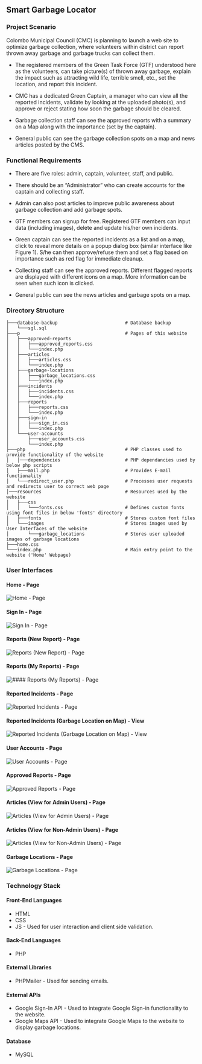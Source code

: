 ## Smart Garbage Locator

### Project Scenario

Colombo Municipal Council (CMC) is planning to launch a web site to optimize
garbage collection, where volunteers within district can report thrown away garbage
and garbage trucks can collect them.

* The registered members of the Green Task Force (GTF) understood here as the
volunteers, can take picture(s) of thrown away garbage, explain the impact such
as attracting wild life, terrible smell, etc., set the location, and report this incident.

* CMC has a dedicated Green Captain, a manager who can view all the reported
incidents, validate by looking at the uploaded photo(s), and approve or reject stating
how soon the garbage should be cleared.

* Garbage collection staff can see the approved reports with a summary on a Map
along with the importance (set by the captain).

* General public can see the garbage collection spots on a map and news articles
posted by the CMS.

### Functional Requirements

* There are five roles: admin, captain, volunteer, staff, and public.

* There should be an “Administrator” who can create accounts for the captain
and collecting staff.

* Admin can also post articles to improve public awareness about garbage
collection and add garbage spots.

* GTF members can signup for free. Registered GTF members can input data
(including images), delete and update his/her own incidents.

* Green captain can see the reported incidents as a list and on a map, click to
reveal more details on a popup dialog box (similar interface like Figure 1).
S/he can then approve/refuse them and set a flag based on importance such
as red flag for immediate cleanup.

* Collecting staff can see the approved reports. Different flagged reports are
displayed with different icons on a map. More information can be seen when
such icon is clicked.

* General public can see the news articles and garbage spots on a map.

### Directory Structure

```
├───database-backup                         # Database backup
│   └───sgl.sql
├───p                                       # Pages of this website
│   ├───approved-reports
│   │   ├───approved_reports.css
│   │   └───index.php 
│   ├───articles
│   │   ├───articles.css
│   │   └───index.php 
│   ├───garbage-locations
│   │   ├───garbage_locations.css
│   │   └───index.php 
│   ├───incidents
│   │   ├───incidents.css
│   │   └───index.php 
│   ├───reports
│   │   ├───reports.css
│   │   └───index.php 
│   ├───sign-in
│   │   ├───sign_in.css
│   │   └───index.php 
│   └───user-accounts
│       ├───user_accounts.css
│       └───index.php 
├───php                                     # PHP classes used to provide functionality of the website                           
│   │───dependencies                        # PHP dependancies used by below php scripts
│   ├───mail.php                            # Provides E-mail functionality
│   └───redirect_user.php                   # Processes user requests and redirects user to correct web page
│───resources                               # Resources used by the website
│   ├───css
│   │   └───fonts.css                       # Defines custom fonts using font files in below 'fonts' directory
│   ├───fonts                               # Stores custom font files
│   └───images                              # Stores images used by User Interfaces of the website
│       └───garbage_locations               # Stores user uploaded images of garbage locations
├───home.css
└───index.php                               # Main entry point to the website ('Home' Webpage)
```

### User Interfaces

#### Home - Page

![Home - Page](https://user-images.githubusercontent.com/58177462/81407466-13e34600-9159-11ea-9e43-57ce7a04c942.png)

#### Sign In - Page

![Sign In - Page](https://user-images.githubusercontent.com/58177462/81408113-46da0980-915a-11ea-925d-b49e204b8dd9.png)

#### Reports (New Report) - Page

![Reports (New Report) - Page](https://user-images.githubusercontent.com/58177462/81408367-bbad4380-915a-11ea-9ea7-6cbd653aae6f.png)

#### Reports (My Reports) - Page

![#### Reports (My Reports) - Page](https://user-images.githubusercontent.com/58177462/81408519-016a0c00-915b-11ea-84f6-ba035b61d6b5.png)

#### Reported Incidents - Page

![Reported Incidents - Page](https://user-images.githubusercontent.com/58177462/81408505-f9aa6780-915a-11ea-8194-fd6f41f9e5fe.png)

#### Reported Incidents (Garbage Location on Map) - View

![Reported Incidents (Garbage Location on Map) - View](https://user-images.githubusercontent.com/58177462/81408512-fd3dee80-915a-11ea-8d7e-81fcd15e5c03.png)

#### User Accounts - Page

![User Accounts - Page](https://user-images.githubusercontent.com/58177462/81408528-062ec000-915b-11ea-92fc-b3503e4c4206.png)

#### Approved Reports - Page

![Approved Reports - Page](https://user-images.githubusercontent.com/58177462/81408538-07f88380-915b-11ea-8f8a-f73dd2475cbd.png)

#### Articles (View for Admin Users) - Page

![Articles (View for Admin Users) - Page](https://user-images.githubusercontent.com/58177462/81408548-0b8c0a80-915b-11ea-912d-3a2098018305.png)

#### Articles (View for Non-Admin Users) - Page

![Articles (View for Non-Admin Users) - Page](https://user-images.githubusercontent.com/58177462/81408553-0e86fb00-915b-11ea-8515-2737597d3dbf.png)

#### Garbage Locations - Page

![Garbage Locations - Page](https://user-images.githubusercontent.com/58177462/81408558-1181eb80-915b-11ea-98de-34d34eb77cd4.png)
 
### Technology Stack

#### Front-End Languages

* HTML
* CSS
* JS - Used for user interaction and client side validation.

#### Back-End Languages

* PHP

#### External Libraries

* PHPMailer - Used for sending emails.

#### External APIs

* Google Sign-In API - Used to integrate Google Sign-in functionality to the website.
* Google Maps API - Used to integrate Google Maps to the website to display garbage locations.

#### Database

* MySQL